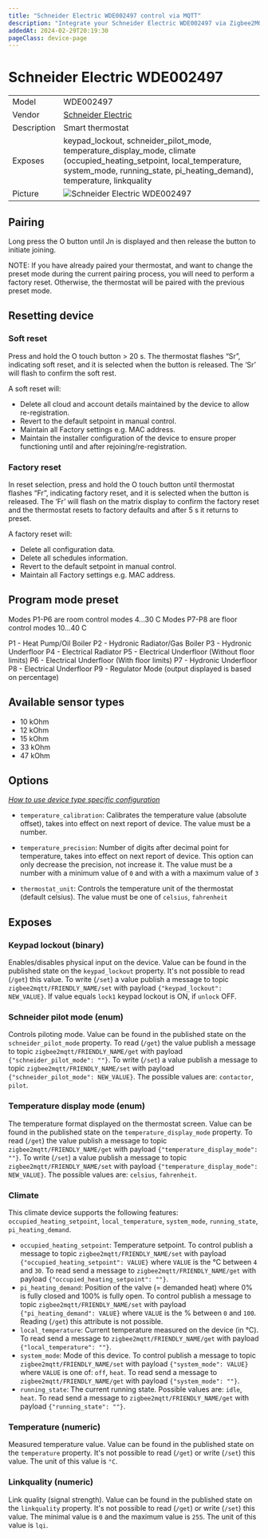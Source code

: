 ```yaml
---
title: "Schneider Electric WDE002497 control via MQTT"
description: "Integrate your Schneider Electric WDE002497 via Zigbee2MQTT with whatever smart home infrastructure you are using without the vendor's bridge or gateway."
addedAt: 2024-02-29T20:19:30
pageClass: device-page
---
```


<!-- !!!! -->
<!-- ATTENTION: This file is auto-generated through docgen! -->
<!-- You can only edit the "Notes"-Section between the two comment lines "Notes BEGIN" and "Notes END". -->
<!-- Do not use h1 or h2 heading within "## Notes"-Section. -->
<!-- !!!! -->

# Schneider Electric WDE002497

|     |     |
|-----|-----|
| Model | WDE002497  |
| Vendor  | [Schneider Electric](/supported-devices/#v=Schneider%20Electric)  |
| Description | Smart thermostat |
| Exposes | keypad_lockout, schneider_pilot_mode, temperature_display_mode, climate (occupied_heating_setpoint, local_temperature, system_mode, running_state, pi_heating_demand), temperature, linkquality |
| Picture | ![Schneider Electric WDE002497](https://www.zigbee2mqtt.io/images/devices/WDE002497.png) |


<!-- Notes BEGIN: You can edit here. Add "## Notes" headline if not already present. -->
## Pairing
Long press the O button until Jn is displayed and then release the button to
initiate joining.

NOTE: If you have already paired your thermostat, and want to change the preset mode during the current pairing process, you will need to perform a factory reset. Otherwise, the thermostat will be paired with the previous preset mode.

## Resetting device

### Soft reset
Press and hold the O touch button > 20 s.
The thermostat flashes “Sr”, indicating soft reset, and it is selected when the button is released.
The ‘Sr’ will flash to confirm the soft rest.

A soft reset will:
- Delete all cloud and account details maintained by the device to allow re-registration.
- Revert to the default setpoint in manual control.
- Maintain all Factory settings e.g. MAC address.
- Maintain the installer configuration of the device to ensure proper functioning until and after rejoining/re-registration.

### Factory reset
In reset selection, press and hold the O touch button until thermostat flashes “Fr”, indicating factory reset, and it is selected when the button is released.
The ‘Fr’ will flash on the matrix display to confirm the factory reset and the thermostat resets to factory defaults and after 5 s it returns to preset.

A factory reset will:
- Delete all configuration data.
- Delete all schedules information.
- Revert to the default setpoint in manual control.
- Maintain all Factory settings e.g. MAC address.

## Program mode preset
Modes P1-P6 are room control modes 4...30 C
Modes P7-P8 are floor control modes 10...40 C

P1 - Heat Pump/Oil Boiler
P2 - Hydronic Radiator/Gas Boiler
P3 - Hydronic Underfloor 
P4 - Electrical Radiator
P5 - Electrical Underfloor (Without floor limits) 
P6 - Electrical Underfloor (With floor limits) 
P7 - Hydronic Underfloor
P8 - Electrical Underfloor 
P9 - Regulator Mode (output displayed is based on percentage)

## Available sensor types
- 10 kOhm
- 12 kOhm
- 15 kOhm
- 33 kOhm
- 47 kOhm
<!-- Notes END: Do not edit below this line -->



## Options
*[How to use device type specific configuration](../guide/configuration/devices-groups.md#specific-device-options)*

* `temperature_calibration`: Calibrates the temperature value (absolute offset), takes into effect on next report of device. The value must be a number.

* `temperature_precision`: Number of digits after decimal point for temperature, takes into effect on next report of device. This option can only decrease the precision, not increase it. The value must be a number with a minimum value of `0` and with a with a maximum value of `3`

* `thermostat_unit`: Controls the temperature unit of the thermostat (default celsius). The value must be one of `celsius`, `fahrenheit`


## Exposes

### Keypad lockout (binary)
Enables/disables physical input on the device.
Value can be found in the published state on the `keypad_lockout` property.
It's not possible to read (`/get`) this value.
To write (`/set`) a value publish a message to topic `zigbee2mqtt/FRIENDLY_NAME/set` with payload `{"keypad_lockout": NEW_VALUE}`.
If value equals `lock1` keypad lockout is ON, if `unlock` OFF.

### Schneider pilot mode (enum)
Controls piloting mode.
Value can be found in the published state on the `schneider_pilot_mode` property.
To read (`/get`) the value publish a message to topic `zigbee2mqtt/FRIENDLY_NAME/get` with payload `{"schneider_pilot_mode": ""}`.
To write (`/set`) a value publish a message to topic `zigbee2mqtt/FRIENDLY_NAME/set` with payload `{"schneider_pilot_mode": NEW_VALUE}`.
The possible values are: `contactor`, `pilot`.

### Temperature display mode (enum)
The temperature format displayed on the thermostat screen.
Value can be found in the published state on the `temperature_display_mode` property.
To read (`/get`) the value publish a message to topic `zigbee2mqtt/FRIENDLY_NAME/get` with payload `{"temperature_display_mode": ""}`.
To write (`/set`) a value publish a message to topic `zigbee2mqtt/FRIENDLY_NAME/set` with payload `{"temperature_display_mode": NEW_VALUE}`.
The possible values are: `celsius`, `fahrenheit`.

### Climate 
This climate device supports the following features: `occupied_heating_setpoint`, `local_temperature`, `system_mode`, `running_state`, `pi_heating_demand`.
- `occupied_heating_setpoint`: Temperature setpoint. To control publish a message to topic `zigbee2mqtt/FRIENDLY_NAME/set` with payload `{"occupied_heating_setpoint": VALUE}` where `VALUE` is the °C between `4` and `30`. To read send a message to `zigbee2mqtt/FRIENDLY_NAME/get` with payload `{"occupied_heating_setpoint": ""}`.
- `pi_heating_demand`: Position of the valve (= demanded heat) where 0% is fully closed and 100% is fully open. To control publish a message to topic `zigbee2mqtt/FRIENDLY_NAME/set` with payload `{"pi_heating_demand": VALUE}` where `VALUE` is the % between `0` and `100`. Reading (`/get`) this attribute is not possible.
- `local_temperature`: Current temperature measured on the device (in °C). To read send a message to `zigbee2mqtt/FRIENDLY_NAME/get` with payload `{"local_temperature": ""}`.
- `system_mode`: Mode of this device. To control publish a message to topic `zigbee2mqtt/FRIENDLY_NAME/set` with payload `{"system_mode": VALUE}` where `VALUE` is one of: `off`, `heat`. To read send a message to `zigbee2mqtt/FRIENDLY_NAME/get` with payload `{"system_mode": ""}`.
- `running_state`: The current running state. Possible values are: `idle`, `heat`. To read send a message to `zigbee2mqtt/FRIENDLY_NAME/get` with payload `{"running_state": ""}`.

### Temperature (numeric)
Measured temperature value.
Value can be found in the published state on the `temperature` property.
It's not possible to read (`/get`) or write (`/set`) this value.
The unit of this value is `°C`.

### Linkquality (numeric)
Link quality (signal strength).
Value can be found in the published state on the `linkquality` property.
It's not possible to read (`/get`) or write (`/set`) this value.
The minimal value is `0` and the maximum value is `255`.
The unit of this value is `lqi`.

